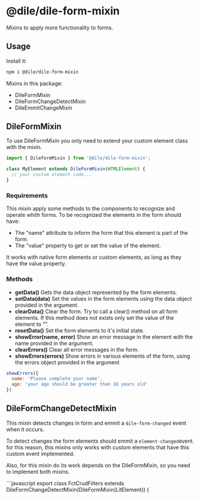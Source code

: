 # @dile/dile-form-mixin

Mixins to apply more functionality to forms.

## Usage

Install it:

```bash
npm i @dile/dile-form-mixin
```

Mixins in this package: 

- DileFormMixin
- DileFormChangeDetectMixin
- DileEmmitChangeMixin

## DileFormMixin

To use DileFormMixin you only need to extend your custom element class with the mixin.

```javascript
import { DileformMixin } from '@dile/dile-form-mixin';

class MyElement extends DileFormMixin(HTMLElement) {
  // your custom element code...
}
```

### Requirements

This mixin apply some methods to the components to recognize and operate whith forms. To be recognized the elements in the form should have:

- The "name" attribute to inform the form that this element is part of the form.
- The "value" property to get or set the value of the element.

It works with native form elements or custom elements, as long as they have the value property.

### Methods

- **getData()** Gets the data object represented by the form elements.
- **setData(data)** Set the values in the form elements using the data object provided in the argument.
- **clearData()** Clear the form. Try to call a clear() method on all form elements. If this method does not exists only set the value of the element to "". 
- **resetData()** Set the form elements to it's initial state.
- **showError(name, error)** Show an error message in the element with the name provided in the argument.
- **clearErrors()** Clear all error messages in the form.
- **showErrors(errors)** Show errors in various elements of the form, using the errors object provided in the argument

```javascript
showErrors({
  name: 'Please complete your name', 
  age: 'your age should be greater than 18 years old'
})
```

## DileFormChangeDetectMixin

This mixin detects changes in form and emmit a ```dile-form-changed``` event when it occurs.

To detect changes the form elements should emmit a ```element-changed```event. for this reason, this mixins only works with custom elements that have this custom event implemented.

Also, for this mixin do its work depends on the DileFormMixin, so you need to implement both mixins.

´´´javascript
export class FctCrudFilters extends DileFormChangeDetectMixin(DileFormMixin(LitElement)) {
```